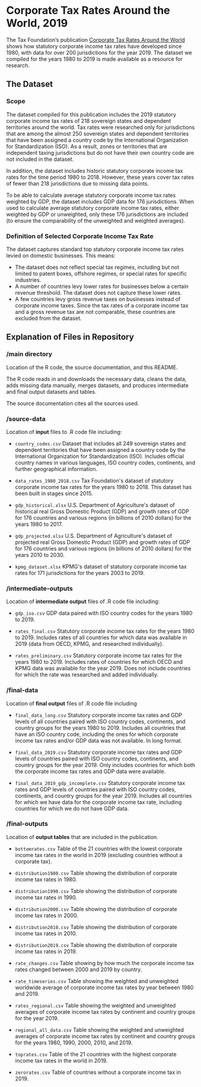 # Corporate Tax Rates Around the World, 2019

The Tax Foundation’s publication [Corporate Tax Rates Around the World](https://taxfoundation.org/publications/corporate-tax-rates-around-the-world/) shows how statutory corporate income tax rates have developed since 1980, with data for over 200 jurisdictions for the year 2019. The dataset we compiled for the years 1980 to 2019 is made available as a resource for research.

## The Dataset

### Scope
The dataset compiled for this publication includes the 2019 statutory corporate income tax rates of 218 sovereign states and dependent territories around the world. Tax rates were researched only for jurisdictions that are among the almost 250 sovereign states and dependent territories that have been assigned a country code by the International Organization for Standardization (ISO). As a result, zones or territories that are independent taxing jurisdictions but do not have their own country code are not included in the dataset.

In addition, the dataset includes historic statutory corporate income tax rates for the time period 1980 to 2018. However, these years cover tax rates of fewer than 218 jurisdictions due to missing data points.

To be able to calculate average statutory corporate income tax rates weighted by GDP, the dataset includes GDP data for 176 jurisdictions. When used to calculate average statutory corporate income tax rates, either weighted by GDP or unweighted, only these 176 jurisdictions are included (to ensure the comparability of the unweighted and weighted averages).

### Definition of Selected Corporate Income Tax Rate
The dataset captures standard top statutory corporate income tax rates levied on domestic businesses. This means:
- The dataset does not reflect special tax regimes, including but not limited to patent boxes, offshore regimes, or special rates for specific industries. 
- A number of countries levy lower rates for businesses below a certain revenue threshold. The dataset does not capture these lower rates.
- A few countries levy gross revenue taxes on businesses instead of corporate income taxes. Since the tax rates of a corporate income tax and a gross revenue tax are not comparable, these countries are excluded from the dataset.

## Explanation of Files in Repository

### /main directory

Location of the R code, the source documentation, and this README.

The R code reads in and downloads the necessary data, cleans the data, adds missing data manually, merges datasets, and produces intermediate and final output datasets and tables.

The source documentation cites all the sources used.

### /source-data

Location of **input** files to .R code file including:

- `country_codes.csv` Dataset that includes all 249 sovereign states and dependent territories that have been assigned a country code by the International Organization for Standardization (ISO). Includes official country names in various languages, ISO country codes, continents, and further geographical information.

- `data_rates_1980_2018.csv` Tax Foundation's dataset of statutory corporate income tax rates for the years 1980 to 2018. This dataset has been built in stages since 2015.

- `gdp_historical.xlsx` U.S. Department of Agriculture's dataset of historical real Gross Domestic Product (GDP) and growth rates of GDP for 176 countries and various regions (in billions of 2010 dollars) for the years 1980 to 2017.

- `gdp_projected.xlsx` U.S. Department of Agriculture's dataset of projected real Gross Domestic Product (GDP) and growth rates of GDP for 176 countries and various regions (in billions of 2010 dollars) for the years 2010 to 2030.

- `kpmg_dataset.xlsx` KPMG's dataset of statutory corporate income tax rates for 171 jurisdictions for the years 2003 to 2019.

### /intermediate-outputs

Location of **intermediate output** files of .R code file including:

- `gdp_iso.csv` GDP data paired with ISO country codes for the years 1980 to 2019.

- `rates_final.csv` Statutory corporate income tax rates for the years 1980 to 2019. Includes rates of all countries for which data was available in 2019 (data from OECD, KPMG, and researched individually).

- `rates_preliminary.csv` Statutory corporate income tax rates for the years 1980 to 2019. Includes rates of countries for which OECD and KPMG data was available for the year 2019. Does not include countries for which the rate was researched and added individually.

### /final-data
Location of **final output** files of .R code file including

- `final_data_long.csv` Statutory corporate income tax rates and GDP levels of all countries paired with ISO country codes, continents, and country groups for the years 1980 to 2019. Includes all countries that have an ISO country code, including the ones for which corporate income tax rates and/or GDP data was not available. In long format.

- `final_data_2019.csv` Statutory corporate income tax rates and GDP levels of countries paired with ISO country codes, continents, and country groups for the year 2019. Only includes countries for which both the corporate income tax rates and GDP data were available.

- `final_data_2019_gdp_incomplete.csv` Statutory corporate income tax rates and GDP levels of countries paired with ISO country codes, continents, and country groups for the year 2019. Includes all countries for which we have data for the corporate income tax rate, including countries for which we do not have GDP data.

### /final-outputs
Location of **output tables** that are included in the publication.

- `bottomrates.csv` Table of the 21 countries with the lowest corporate income tax rates in the world in 2019 (excluding countries without a corporate tax).

- `distribution1980.csv` Table showing the distribution of corporate income tax rates in 1980.

- `distribution1990.csv` Table showing the distribution of corporate income tax rates in 1990.

- `distribution2000.csv` Table showing the distribution of corporate income tax rates in 2000.

- `distribution2010.csv` Table showing the distribution of corporate income tax rates in 2010.

- `distribution2019.csv` Table showing the distribution of corporate income tax rates in 2019.

- `rate_changes.csv` Table showing by how much the corporate income tax rates changed between 2000 and 2019 by country.

- `rate_timeseries.csv` Table showing the weighted and unweighted worldwide average of corporate income tax rates by year between 1980 and 2019.

- `rates_regional.csv` Table showing the weighted and unweighted averages of corporate income tax rates by continent and country groups for the year 2019.

- `regional_all_data.csv` Table showing the weighted and unweighted averages of corporate income tax rates by continent and country groups for the years 1980, 1990, 2000, 2010, and 2019.

- `toprates.csv` Table of the 21 countries with the highest corporate income tax rates in the world in 2019.

- `zerorates.csv` Table of countries without a corporate income tax in 2019.
